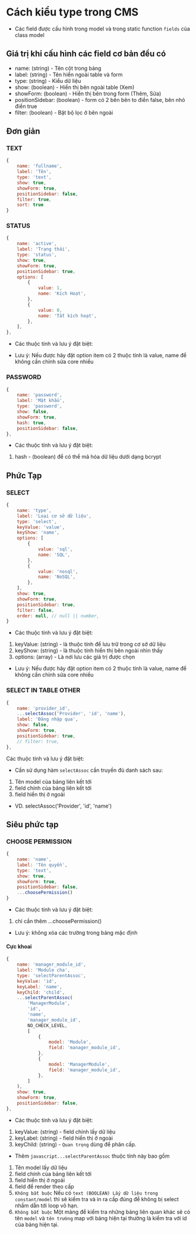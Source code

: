 # Cách kiểu type trong CMS

- Các field được cấu hình trong model và trong static function ```fields```  của class model

## Giá trị khi cấu hình các field cơ bản đều có

- name: (string) - Tên cột trong bảng
- label: (string) - Tên hiển ngoài table và form
- type: (string) - Kiểu dữ liệu
- show: (boolean) - Hiển thị bên ngoài table (Xem)
- showForm: (boolean) - Hiển thị bên trong form (Thêm, Sửa)
- positionSidebar: (boolean) - form có 2 bên bên to điền false, bên nhỏ điền true
- filter: (boolean) - Bật bộ lọc ở bên ngoài

## Đơn giản

### TEXT

```javascript
{
    name: 'fullname',
    label: 'Tên',
    type: 'text',
    show: true,
    showForm: true,
    positionSidebar: false,
    filter: true,
    sort: true
}
```

### STATUS

```javascript
{
    name: 'active',
    label: 'Trạng thái',
    type: 'status',
    show: true,
    showForm: true,
    positionSidebar: true,
    options: [
        {
            value: 1,
            name: 'Kích Hoạt',
        },
        {
            value: 0,
            name: 'Tắt kích hoạt',
        },
    ],
},
```

- Các thuộc tính và lưu ý đặt biệt:

- Lưu ý: Nếu được hãy đặt option item có 2 thuộc tính là value, name để không cần chỉnh sửa core nhiều

### PASSWORD

```javascript
{
    name: 'password',
    label: 'Mật khẩu',
    type: 'password',
    show: false,
    showForm: true,
    hash: true,
    positionSidebar: false,
},
```

- Các thuộc tính và lưu ý đặt biệt:

1. hash - (boolean) để có thể mã hóa dữ liệu dưới dạng bcrypt

## Phức Tạp

### SELECT

```javascript
{
    name: 'type',
    label: 'Loại cơ sở dữ liệu',
    type: 'select',
    keyValue: 'value',
    keyShow: 'name',
    options: [
        {
            value: 'sql',
            name: 'SQL',
        },
        {
            value: 'nosql',
            name: 'NoSQL',
        },
    ],
    show: true,
    showForm: true,
    positionSidebar: true,
    filter: false,
    order: null, // null || number,
}
```

- Các thuộc tính và lưu ý đặt biệt:

1. keyValue: (string) - là thuộc tính để lưu trữ trong cơ sở dữ liệu
2. keyShow: (string) - là thuộc tính hiển thị bên ngoài nhìn thấy
3. options: (array) - Là nơi lưu các giá trị được chọn

- Lưu ý: Nếu được hãy đặt option item có 2 thuộc tính là value, name để không cần chỉnh sửa core nhiều

### SELECT IN TABLE OTHER

```javascript
{
    name: 'provider_id',
    ...selectAssoc('Provider', 'id', 'name'),
    label: 'Đăng nhập qua',
    show: false,
    showForm: true,
    positionSidebar: true,
    // filter: true,
},
```

Các thuộc tính và lưu ý đặt biệt:

- Cần sử dụng hàm ```selectAssoc``` cần truyền đủ danh sách sau:

1. Tên model của bảng liên kết tới
2. field chính của bảng liên kết tới
3. field hiển thị ở ngoài

- VD. selectAssoc('Provider', 'id', 'name')

## Siêu phức tạp

### CHOOSE PERMISSION

```javascript
{
    name: 'name',
    label: 'Tên quyền',
    type: 'text',
    show: true,
    showForm: true,
    positionSidebar: false,
    ...choosePermission()
}
```

- Các thuộc tính và lưu ý đặt biệt:

1. chỉ cần thêm ...choosePermission()

- Lưu ý: không xóa các trường trong bảng mặc định

#### Cực khoai

```javascript
{
    name: 'manager_module_id',
    label: 'Module cha',
    type: 'selectParentAssoc',
    keyValue: 'id',
    keyLabel: 'name',
    keyChild: 'child',
    ...selectParentAssoc(
        'ManagerModule',
        'id',
        'name',
        'manager_module_id',
        NO_CHECK_LEVEL,
        [
            {
                model: 'Module',
                field: 'manager_module_id',
            },
            {
                model: 'ManagerModule',
                field: 'manager_module_id',
            },
        ]
    ),
    show: true,
    showForm: true,
    positionSidebar: false,
},
```

- Các thuộc tính và lưu ý đặt biệt:

1. keyValue: (string) - field chính lấy dữ liệu
2. keyLabel: (string) - field hiển thị ở ngoài
3. keyChild: (string) - ```Quan trọng``` dùng để phân cấp.

- Thêm ```javascript...selectParentAssoc``` thuộc tính này bao gồm

1. Tên model lấy dữ liệu
2. field chính của bảng liên kết tới
3. field hiển thị ở ngoài
4. field để render theo cấp
5. ``` Không bắt buộc ``` Nếu có ```text (BOOLEAN) Lấy dữ liệu trong constant/model``` thì sẽ kiểm tra và in ra cấp đúng để không bị select nhầm dẫn tới loop vô hạn.
6. ``` Không bắt buộc ``` Một mảng để kiểm tra những bảng liên quan khác sẽ có tên ```model``` và ```tên trường``` map với bảng hiện tại thường là kiểm tra với id của bảng hiện tại.
